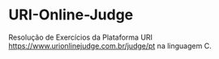 # URI-Online-Judge

Resolução de Exercícios da Plataforma URI https://www.urionlinejudge.com.br/judge/pt na linguagem C.
